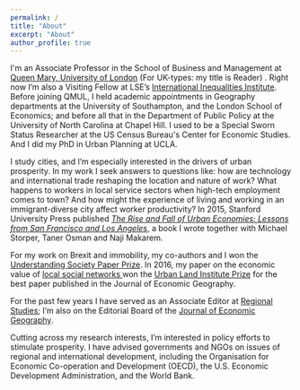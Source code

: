 ```yaml
---
permalink: /
title: "About"
excerpt: "About"
author_profile: true
---
```


I'm an Associate Professor in the School of Business and Management at <a href="https://qmul.ac.uk" target="_blank">Queen Mary, University of London</a> (For UK-types: my title is Reader) . Right now I’m also a Visiting Fellow at LSE’s <a href="http://www.lse.ac.uk/International-Inequalities" target="_blank"> International Inequalities Institute</a>. Before joining QMUL, I held academic appointments in Geography departments at the University of Southampton, and the London School of Economics; and before all that in the Department of Public Policy at the University of North Carolina at Chapel Hill. I used to be a Special Sworn Status Researcher at the US Census Bureau's Center for Economic Studies. And I did my PhD in Urban Planning at UCLA. 

I study cities, and I’m especially interested in the drivers of urban prosperity. In my work I seek answers to questions like: how are technology and international trade reshaping the location and nature of work? What happens to workers in local service sectors when high-tech employment comes to town? And how might the experience of living and working in an immigrant-diverse city affect worker productivity?  In 2015, Stanford University Press published <i><a href="https://www.sup.org/books/title/?id=22080" target="_blank">The Rise and Fall of Urban Economies: Lessons from San Francisco and Los Angeles</a></i>, a book I wrote together with Michael Storper, Taner Osman and Naji Makarem. 

For my work on Brexit and immobility, my co-authors and I won the <a href="https://www.understandingsociety.ac.uk/2019/07/11/prizes-for-researchers-and-papers-at-understanding-society-conference" target="_blank">Understanding Society Paper Prize</a>. In 2016, my paper on the economic value of <a href="https://doi.org/10.1093/jeg/lbv043" target="_blank">local social networks <a/> won the <a href="https://academic.oup.com/joeg/pages/urban_land_institute_prize" target="_blank">Urban Land Institute Prize</a> for the best paper published in the Journal of Economic Geography.

For the past few years I have served as an Associate Editor at <a href="https://www.tandfonline.com/toc/cres20/current" target="_blank">Regional Studies</a>; I’m also on the Editorial Board of the <a href="https://academic.oup.com/joeg"  target="_blank">Journal of Economic Geography<a/>.

Cutting across my research interests, I’m interested in policy efforts to stimulate prosperity. I have advised governments and NGOs on issues of regional and international development, including the Organisation for Economic Co-operation and Development (OECD), the U.S. Economic Development Administration, and the World Bank. 




